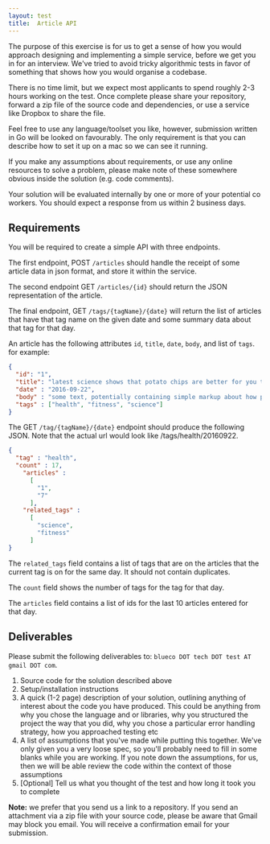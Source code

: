 ```yaml
---
layout: test
title:  Article API
---
```

The purpose of this exercise is for us to get a sense of how you would approach designing and implementing a simple service, before we get you in for an interview. We've tried to avoid tricky algorithmic tests in favor of something that shows how you would organise a codebase.

There is no time limit, but we expect most applicants to spend roughly 2-3 hours working on the test. Once complete please share your repository, forward a zip file of the source code and dependencies, or use a service like Dropbox to share the file.

Feel free to use any language/toolset you like, however, submission written in Go will be looked on favourably. The only requirement is that you can describe how to set it up on a mac so we can see it running.

If you make any assumptions about requirements, or use any online resources to solve a problem, please make note of these somewhere obvious inside the solution (e.g. code comments).

Your solution will be evaluated internally by one or more of your potential co workers. You should expect a response from us within 2 business days.

## Requirements

You will be required to create a simple API with three endpoints.

The first endpoint, POST `/articles` should handle the receipt of some article data in json format, and store it within the service.

The second endpoint GET `/articles/{id}` should return the JSON representation of the article.

The final endpoint, GET `/tags/{tagName}/{date}` will return the list of articles that have that tag name on the given date and some summary data about that tag for that day.

An article has the following attributes `id`, `title`, `date`, `body`, and list of `tags`. for example:

```json
{
  "id": "1",
  "title": "latest science shows that potato chips are better for you than sugar",
  "date" : "2016-09-22",
  "body" : "some text, potentially containing simple markup about how potato chips are great",
  "tags" : ["health", "fitness", "science"]
}
```

The GET `/tag/{tagName}/{date}` endpoint should produce the following JSON. Note that the actual url would look like /tags/health/20160922.

```json
{
  "tag" : "health",
  "count" : 17,
    "articles" :
      [
        "1",
        "7"
      ],
    "related_tags" :
      [
        "science",
        "fitness"
      ]
}
```

The `related_tags` field contains a list of tags that are on the articles that the current tag is on for the same day. It should not contain duplicates.

The `count` field shows the number of tags for the tag for that day.

The `articles` field contains a list of ids for the last 10 articles entered for that day.

## Deliverables

Please submit the following deliverables to: `blueco DOT tech DOT test AT gmail DOT com`.

1. Source code for the solution described above
1. Setup/installation instructions
1. A quick (1-2 page) description of your solution, outlining anything of interest about the code you have produced. This could be anything from why you chose the language and or libraries, why you structured the project the way that you did, why you chose a particular error handling strategy, how you approached testing etc
1. A list of assumptions that you've made while putting this together. We've only given you a very loose spec, so you'll probably need to fill in some blanks while you are working. If you note down the assumptions, for us, then we will be able review the code within the context of those assumptions
1. [Optional] Tell us what you thought of the test and how long it took you to complete

**Note:** we prefer that you send us a link to a repository. If you send an attachment via a zip file with your source code, please be aware that Gmail may block you email. You will receive a confirmation email for your submission.
